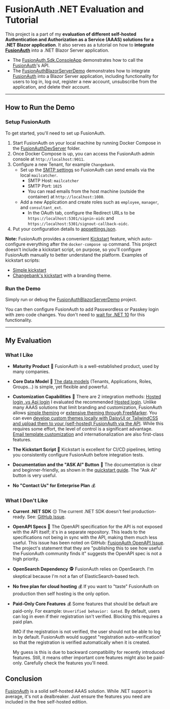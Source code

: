 # FusionAuth .NET Evaluation and Tutorial

This project is a part of my **evaluation of different self-hosted Authentication and Authorization as a Service (AAAS) solutions for a .NET Blazor application**. It also serves as a tutorial on how to **integrate [FusionAuth]** into a .NET Blazor Server application.

  * The [FusionAuth.Sdk.ConsoleApp](./FusionAuth.Sdk.ConsoleApp) demonstrates how to call the [FusionAuth]'s API.
  * The [FusionAuthBlazorServerDemo] demonstrates how to integrate [FusionAuth] into a Blazor Server application, including functionality for users to log in, log out, register a new account, unsubscribe from the application, and delete their account.

-----

## How to Run the Demo

### Setup FusionAuth

To get started, you'll need to set up FusionAuth.

1.  Start FusionAuth on your local machine by running Docker Compose in the [FusionAuthDevServer](./FusionAuthDevServer) folder.
2.  Once Docker Compose is up, you can access the FusionAuth admin console at `http://localhost:9011`.
3.  Configure a new Tenant, for example `Changebank`.
      * Set up the [SMTP settings](https://fusionauth.io/docs/customize/email-and-messages/configure-email) so FusionAuth can send emails via the local `mailcatcher`.
          * SMTP Host: `mailcatcher`
          * SMTP Port: `1025`
          * You can read emails from the host machine (outside the container) at `http://localhost:1080`.
      * Add a new Application and create roles such as `employee`, `manager`, and `consultant_ext`.
          * In the OAuth tab, configure the Redirect URLs to be `https://localhost:5301/signin-oidc` and `https://localhost:5301/signout-callback-oidc`.
4.  Put your configuration details to [appsettings.json](./FusionAuthBlazorServerDemo/appsettings.json).

**Note:** FusionAuth provides a convenient [Kickstart](https://fusionauth.io/docs/get-started/download-and-install/development/kickstart) feature, which auto-configure everything after the `docker-compose up` command. This project doesn't include a kickstart script, on purpose, so you'll configure FusionAuth manually to better understand the platform. Examples of kickstart scripts:

  * [Simple kickstart](https://github.com/FusionAuth/fusionauth-example-client-libraries/blob/main/kickstart/kickstart.json)
  * [Changebank's kickstart](https://github.com/FusionAuth/fusionauth-quickstart-dotnet-web/blob/main/kickstart/kickstart.json) with a branding theme.

### Run the Demo

Simply run or debug the [FusionAuthBlazorServerDemo] project.

You can then configure FusionAuth to add Passwordless or Passkey login with zero code changes. You don't need to [wait for .NET 10](https://www.youtube.com/live/YuuWHkQAsFY?t=1210s) for this functionality.

-----

## My Evaluation

### What I Like

  * **Maturity Product** 👴
    FusionAuth is a well-established product, used by many companies.

  * **Core Data Model** 🧩
    [The data models](https://fusionauth.io/docs/get-started/core-concepts/groups) (Tenants, Applications, Roles, Groups...) is simple, yet flexible and powerful.

  * **Customization Capabilities** 🎨
  	There are 2 integration methods: [Hosted login .vs Api login](https://fusionauth.io/docs/get-started/core-concepts/hosted-login-vs-api-login)
    I evaluated the recommended [Hosted login](https://fusionauth.io/docs/get-started/core-concepts/integration-points#hosted-login-pages).
	Unlike many AAAS solutions that limit branding and customization, FusionAuth allows [simple theming](https://fusionauth.io/docs/customize/look-and-feel/simple-theme-editor) or [extensive theming through FreeMarker](https://fusionauth.io/docs/customize/look-and-feel/advanced-theme-editor). You can even [develop custom themes locally with DaisyUI or TailwindCSS and upload them to your (self-hosted) FusionAuth via the API](https://fusionauth.io/docs/customize/look-and-feel/tailwind). While this requires some effort, the level of control is a significant advantage. [Email template customization](https://fusionauth.io/docs/customize/email-and-messages/configuring-application-specific-email-templates) and internationalization are also first-class features.

  * **The Kickstart Script** 🤖
    Kickstart is excellent for CI/CD pipelines, letting you consistently configure FusionAuth before integration tests.

  * **Documentation and the "ASK AI" Button** 📖
  	The documentation is clear and beginner-friendly, as shown in the [quickstart guide](https://fusionauth.io/docs/quickstarts/quickstart-dotnet-web).
	The "Ask AI" button is very useful.

  * **No "Contact Us" for Enterprise Plan** 💰

### What I Don't Like

  * **Current .NET SDK** 😔
    The current .NET SDK doesn't feel production-ready. See: [GitHub Issue](https://github.com/FusionAuth/fusionauth-netcore-client/issues/145).

  * **OpenAPI Specs** 📝
    The OpenAPI specification for the API is not exposed with the API itself; it's in a separate repository. This leads to the specifications not being in sync with the API, making them much less useful. This issue has been noted on GitHub: [FusionAuth OpenAPI Issue](https://github.com/FusionAuth/fusionauth-openapi/issues). The project's statement that they are "publishing this to see how useful the FusionAuth community finds it" suggests the OpenAPI spec is not a high priority.

  * **OpenSearch Dependency** 🕵️
    FusionAuth relies on OpenSearch. I'm skeptical because I'm not a fan of ElasticSearch-based tech.

  * **No free plan for cloud hosting** 💰
    If you want to "taste" FusionAuth on production then self hosting is the only option.

  * **Paid-Only Core Features** 💰
    Some features that should be default are paid-only. For example: `Unverified behavior: Gated`. By default, users can log in even if their registration isn't verified. Blocking this requires a paid plan.

	IMO if the registration is not verified, the user should not be able to log in by default. FusionAuth would suggest "registration auto-verification" so that the registration is verified automatically when it is created.

    My guess is this is due to backward compatibility for recently introduced features. Still, it means other important core features might also be paid-only. Carefully check the features you'll need.

## Conclusion

[FusionAuth] is a solid self-hosted AAAS solution. While .NET support is average, it's not a dealbreaker. Just ensure the features you need are included in the free self-hosted edition.

[FusionAuth]: https://fusionauth.io
[FusionAuthBlazorServerDemo]: ./FusionAuthBlazorServerDemo
